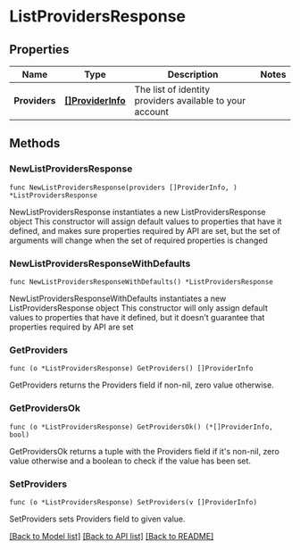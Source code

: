 # ListProvidersResponse

## Properties

Name | Type | Description | Notes
------------ | ------------- | ------------- | -------------
**Providers** | [**[]ProviderInfo**](ProviderInfo.md) | The list of identity providers available to your account | 

## Methods

### NewListProvidersResponse

`func NewListProvidersResponse(providers []ProviderInfo, ) *ListProvidersResponse`

NewListProvidersResponse instantiates a new ListProvidersResponse object
This constructor will assign default values to properties that have it defined,
and makes sure properties required by API are set, but the set of arguments
will change when the set of required properties is changed

### NewListProvidersResponseWithDefaults

`func NewListProvidersResponseWithDefaults() *ListProvidersResponse`

NewListProvidersResponseWithDefaults instantiates a new ListProvidersResponse object
This constructor will only assign default values to properties that have it defined,
but it doesn't guarantee that properties required by API are set

### GetProviders

`func (o *ListProvidersResponse) GetProviders() []ProviderInfo`

GetProviders returns the Providers field if non-nil, zero value otherwise.

### GetProvidersOk

`func (o *ListProvidersResponse) GetProvidersOk() (*[]ProviderInfo, bool)`

GetProvidersOk returns a tuple with the Providers field if it's non-nil, zero value otherwise
and a boolean to check if the value has been set.

### SetProviders

`func (o *ListProvidersResponse) SetProviders(v []ProviderInfo)`

SetProviders sets Providers field to given value.



[[Back to Model list]](../README.md#documentation-for-models) [[Back to API list]](../README.md#documentation-for-api-endpoints) [[Back to README]](../README.md)


